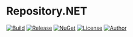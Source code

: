 # Repository.NET
[![Build](https://ci.appveyor.com/api/projects/status/j7ax54sl5mibc6rb?svg=true)](https://ci.appveyor.com/project/skthomasjr/repository)
[![Release](https://img.shields.io/github/release/skthomasjr/Repository.svg?maxAge=2592000)](https://github.com/skthomasjr/Repository/releases)
[![NuGet](https://img.shields.io/nuget/v/Repository.NET.svg)](https://www.nuget.org/packages/Repository.NET)
[![License](https://img.shields.io/github/license/skthomasjr/Repository.svg?maxAge=2592000)](LICENSE.md)
[![Author](https://img.shields.io/badge/author-Scott%20K.%20Thomas%2C%20Jr.-blue.svg?maxAge=2592000)](https://www.linkedin.com/in/skthomasjr)
